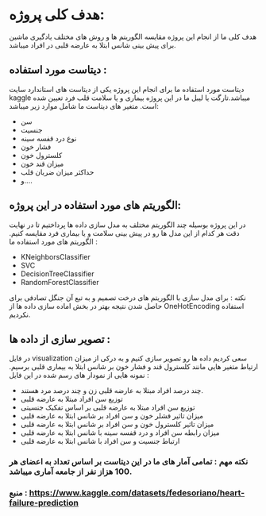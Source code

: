 # هدف کلی پروژه:
هدف کلی ما از انجام این پروژه مقایسه الگوریتم ها و روش های مختلف یادگیری ماشین برای پیش بینی شانس ابتلا به عارضه قلبی در افراد میباشد.

## دیتاست مورد استفاده :
دیتاست مورد استفاده ما برای انجام این پروژه یکی از دیتاست های استاندارد سایت kaggle میباشد.تارگت یا لیبل ما در این پروژه بیماری و یا سلامت قلب فرد تعیین شده است. متغیر های دیتاست ما شامل موارد زیر میباشد:
- سن
- جنسیت
- نوع درد قفسه سینه
- فشار خون
- کلسترول خون
- میزان قند خون
- حداکثر میزان ضربان قلب
- و....
  

## الگوریتم های مورد استفاده در این پروژه:
در این پروژه بوسیله چند الگوریتم مختلف به مدل سازی داده ها پرداختیم تا در نهایت دقت هر کدام از این مدل ها رو در پیش بینی سلامت و یا بیماری فرد مقایسه کنیم. الگوریتم های مورد استفاده ما :
- KNeighborsClassifier
- SVC
- DecisionTreeClassifier
- RandomForestClassifier

نکته : برای مدل سازی با الگوریتم های درخت تصمیم و به تبع آن جنگل تصادفی برای حاصل شدن نتیجه بهتر در بخش اماده سازی داده ها از OneHotEncoding استفاده نکردیم. 

## تصویر سازی از داده ها :
در فایل visualization سعی کردیم داده ها رو تصویر سازی کنیم و به درکی از میزان ارتیاط متغیر هایی مانند کلسترول قند و فشار خون بر شانس ابتلا به بیماری قلبی برسیم. نمونه هایی از نمودار های رسم شده در این فایل :
- چند درصد افراد مبتلا به عارضه قلبی زن و چند درصد مرد هستند.
- توزیع سن افراد مبتلا به عارضه قلبی
- توزیع سن افراد مبتلا به عارضه قلبی بر اساس تفکیک جنسیتی
- میزان تاثیر فشلر خون و سن افراد بر شانس ابتلا به عارضه قلبی
- میزان تاثیر کلسترول خون و سن افراد بر شانس ابتلا به عارضه قلبی
- میزان رابطه سن افراد و درد قفسه سینه با شانس ابتلا به عارضه قلبی
- ارتباط جنسیت و سن افراد با شانس ابتلا به عارضه قلبی

### نکته مهم : تمامی آمار های ما در این دیتاست بر اساس تعداد به اعضای هر 100 هزاز نفر از جامعه آماری میباشد.
### منبع : https://www.kaggle.com/datasets/fedesoriano/heart-failure-prediction 

